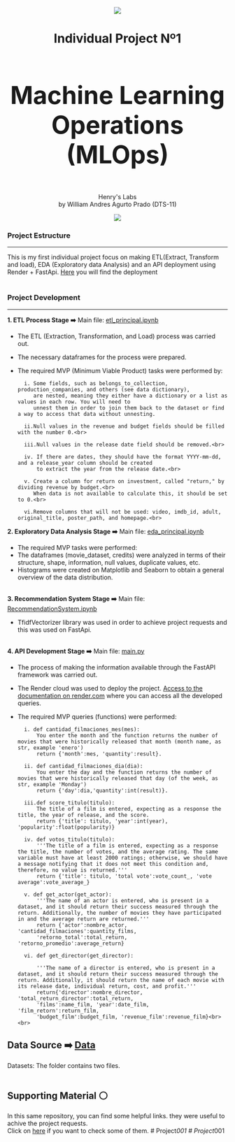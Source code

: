 <div align="center">

![](https://camo.githubusercontent.com/35b81f213ddb0e019b3567f6982d740bb2d01ae5dd712a1537e09e826e940228/68747470733a2f2f643331757a386c77666d796e38672e636c6f756466726f6e742e6e65742f4173736574732f6c6f676f2d68656e72792d77686974652d6c672e706e67)

</div>
<div align="center">
<h1><b> 
	Individual Project Nº1 <br>
<h1>Machine Learning Operations (MLOps)</h1> </b></h1><br>
</div>



<div align="center"> Henry's Labs <br>
	 by  William Andres Agurto Prado (DTS-11) </div>

<div align="center">

![](https://user-images.githubusercontent.com/67664604/217914153-1eb00e25-ac08-4dfa-aaf8-53c09038f082.png)

</div>

### **Project Estructure**

------------
This is my first individual project focus on making ETL(Extract, Transform and load), EDA (Exploratory data Analysis) and 
an API deployment using Render + FastApi. [Here](https://api-ml-98n4.onrender.com/docs) you will find the deployment<br><br>

### **Project Development**

------------
**1. ETL Process Stage ➡️**
Main file: [etl_principal.ipynb](https://github.com/WilliamAgurto/PI_01/blob/main/ETL.ipynb)
- The ETL (Extraction, Transformation, and Load) process was carried out.
- The necessary dataframes for the process were prepared.
- The required MVP (Minimum Viable Product) tasks were performed by:<br>

		i. Some fields, such as belongs_to_collection, production_companies, and others (see data dictionary),
           are nested, meaning they either have a dictionary or a list as values in each row. You will need to
           unnest them in order to join them back to the dataset or find a way to access that data without unnesting.

		ii.Null values in the revenue and budget fields should be filled with the number 0.<br>
	
		iii.Null values in the release date field should be removed.<br>
	
		iv. If there are dates, they should have the format YYYY-mm-dd, and a release_year column should be created
            to extract the year from the release date.<br>
	
		v. Create a column for return on investment, called "return," by dividing revenue by budget.<br>
           When data is not available to calculate this, it should be set to 0.<br>
        
        vi.Remove columns that will not be used: video, imdb_id, adult, original_title, poster_path, and homepage.<br>

**2. Exploratory Data Analysis Stage ➡️** Main file: [eda_principal.ipynb](https://github.com/WilliamAgurto/PI_01/blob/main/EDA.ipynb)

- The required MVP tasks were performed:
- The dataframes (movie_dataset, credits) were analyzed in terms of their structure, shape, information, null values, duplicate values, etc.
- Histograms were created on Matplotlib and Seaborn to obtain a general overview of the data distribution.<br><br>

**3. Recommendation System Stage ➡️**
Main file: [RecommendationSystem.ipynb](https://github.com/WilliamAgurto/PI_01/blob/main/RecomendationSystem.ipynb)
-  TfidfVectorizer library was used in order to achieve project requests and this was used on FastApi.<br><br>

**4. API Development Stage ➡️**
Main file: [main.py](https://github.com/WilliamAgurto/PI_01/blob/main/FirstApi/main.py)
- The process of making the information available through the FastAPI framework was carried out.
- The Render cloud was used to deploy the project.
[Access to the documentation on render.com](http://127.0.0.1:8000/docs#/default/return__return__movie__get) where you can access all the developed queries.

- The required MVP queries (functions) were performed:<br>

		i. def cantidad_filmaciones_mes(mes):
            You enter the month and the function returns the number of movies that were historically released that month (month name, as str, example 'enero')
            return {'month':mes, 'quantity':result}.

        ii. def cantidad_filmaciones_dia(dia):
            You enter the day and the function returns the number of movies that were historically released that day (of the week, as str, example 'Monday')
            return {'day':dia,'quantity':int(result)}.

        iii.def score_titulo(titulo):
            The title of a film is entered, expecting as a response the title, the year of release, and the score.
            return {'title': titulo, 'year':int(year), 'popularity':float(popularity)} 

        iv. def votos_titulo(titulo):
            '''The title of a film is entered, expecting as a response the title, the number of votes, and the average rating. The same variable must have at least 2000 ratings; otherwise, we should have a message notifying that it does not meet this condition and, therefore, no value is returned.'''
            return {'title': titulo, 'total vote':vote_count_, 'vote average':vote_average_}

        v. def get_actor(get_actor):
            '''The name of an actor is entered, who is present in a dataset, and it should return their success measured through the return. Additionally, the number of movies they have participated in and the average return are returned.'''
            return {'actor':nombre_actor, 'cantidad_filmaciones':quantity_films, 
            'retorno_total':total_return, 'retorno_promedio':average_return}

        vi. def get_director(get_director):
            
            '''The name of a director is entered, who is present in a dataset, and it should return their success measured through the return. Additionally, it should return the name of each movie with its release date, individual return, cost, and profit.'''
            return{'director':nombre_director, 'total_return_director':total_return, 
            'films':name_film, 'year':date_film, 'film_retorn':return_film, 
            'budget_film':budget_film, 'revenue_film':revenue_film}<br><br>

**Data Source  ➡️** [Data](https://github.com/WilliamAgurto/PI_01/tree/main/datasets)
------------

Datasets: The folder contains two files.<br><br>

**Supporting Material ⚪** 
------------

In this same repository, you can find some helpful links. they were useful to achive the project requests.<br>
Click on [here](https://github.com/WilliamAgurto/PI_01/blob/main/SupportingMaterial.md) if you want to check some of them.
#   P r o j e c t _ 0 0 1  
 #   P r o j e c t _ 0 0 1  
 